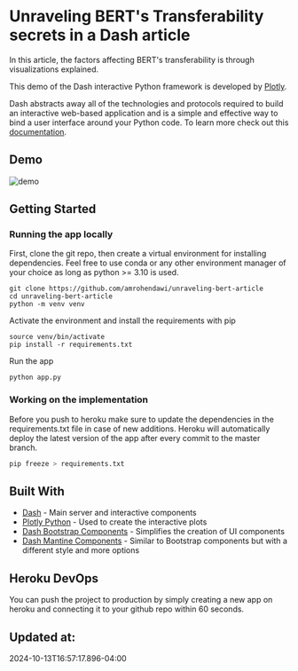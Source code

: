 # Unraveling BERT's Transferability secrets in a Dash article

In this article, the factors affecting BERT's transferability is through visualizations explained.

This demo of the Dash interactive Python framework is developed by [Plotly](https://plot.ly/).

Dash abstracts away all of the technologies and protocols required to build an interactive web-based application and is a simple and effective way to bind a user interface around your Python code.
To learn more check out this [documentation](https://plot.ly/dash).

## Demo
![demo](screenshots/demo.gif)

## Getting Started

### Running the app locally

First, clone the git repo, then create a virtual environment for installing dependencies.
Feel free to use conda or any other environment manager of your choice as long as python >= 3.10 is used.

```
git clone https://github.com/amrohendawi/unraveling-bert-article
cd unraveling-bert-article
python -m venv venv
```

Activate the environment and install the requirements with pip

```
source venv/bin/activate
pip install -r requirements.txt
```

Run the app

```
python app.py
```

### Working on the implementation

Before you push to heroku make sure to update the dependencies in the requirements.txt file in case of new additions.
Heroku will automatically deploy the latest version of the app after every commit to the master branch.

```bash
pip freeze > requirements.txt
```

## Built With

- [Dash](https://dash.plot.ly/) - Main server and interactive components
- [Plotly Python](https://plot.ly/python/) - Used to create the interactive plots
- [Dash Bootstrap Components](https://dash-bootstrap-components.opensource.faculty.ai/) - Simplifies the creation of UI components
- [Dash Mantine Components](https://www.dash-mantine-components.com/) - Similar to Bootstrap components but with a different style and more options

## Heroku DevOps

You can push the project to production by simply creating a new app on heroku and connecting it to your github repo within 60 seconds.

## Updated at:
2024-10-13T16:57:17.896-04:00
